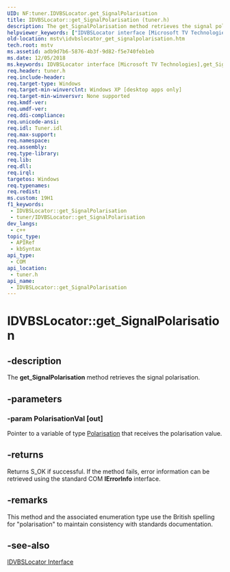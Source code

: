 ```yaml
---
UID: NF:tuner.IDVBSLocator.get_SignalPolarisation
title: IDVBSLocator::get_SignalPolarisation (tuner.h)
description: The get_SignalPolarisation method retrieves the signal polarisation.
helpviewer_keywords: ["IDVBSLocator interface [Microsoft TV Technologies]","get_SignalPolarisation method","IDVBSLocator.get_SignalPolarisation","IDVBSLocator::get_SignalPolarisation","IDVBSLocatorget_SignalPolarisation","get_SignalPolarisation","get_SignalPolarisation method [Microsoft TV Technologies]","get_SignalPolarisation method [Microsoft TV Technologies]","IDVBSLocator interface","mstv.idvbslocator_get_signalpolarisation","tuner/IDVBSLocator::get_SignalPolarisation"]
old-location: mstv\idvbslocator_get_signalpolarisation.htm
tech.root: mstv
ms.assetid: adb9d7b6-5876-4b3f-9d82-f5e740feb1eb
ms.date: 12/05/2018
ms.keywords: IDVBSLocator interface [Microsoft TV Technologies],get_SignalPolarisation method, IDVBSLocator.get_SignalPolarisation, IDVBSLocator::get_SignalPolarisation, IDVBSLocatorget_SignalPolarisation, get_SignalPolarisation, get_SignalPolarisation method [Microsoft TV Technologies], get_SignalPolarisation method [Microsoft TV Technologies],IDVBSLocator interface, mstv.idvbslocator_get_signalpolarisation, tuner/IDVBSLocator::get_SignalPolarisation
req.header: tuner.h
req.include-header: 
req.target-type: Windows
req.target-min-winverclnt: Windows XP [desktop apps only]
req.target-min-winversvr: None supported
req.kmdf-ver: 
req.umdf-ver: 
req.ddi-compliance: 
req.unicode-ansi: 
req.idl: Tuner.idl
req.max-support: 
req.namespace: 
req.assembly: 
req.type-library: 
req.lib: 
req.dll: 
req.irql: 
targetos: Windows
req.typenames: 
req.redist: 
ms.custom: 19H1
f1_keywords:
 - IDVBSLocator::get_SignalPolarisation
 - tuner/IDVBSLocator::get_SignalPolarisation
dev_langs:
 - c++
topic_type:
 - APIRef
 - kbSyntax
api_type:
 - COM
api_location:
 - tuner.h
api_name:
 - IDVBSLocator::get_SignalPolarisation
---
```


# IDVBSLocator::get_SignalPolarisation


## -description

The <b>get_SignalPolarisation</b> method retrieves the signal polarisation.

## -parameters

### -param PolarisationVal [out]

Pointer to a variable of type <a href="/previous-versions/windows/desktop/mstv/polarisation">Polarisation</a> that receives the polarisation value.

## -returns

Returns S_OK if successful. If the method fails, error information can be retrieved using the standard COM <b>IErrorInfo</b> interface.

## -remarks

This method and the associated enumeration type use the British spelling for "polarisation" to maintain consistency with standards documentation.

## -see-also

<a href="/previous-versions/windows/desktop/api/tuner/nn-tuner-idvbslocator">IDVBSLocator Interface</a>


